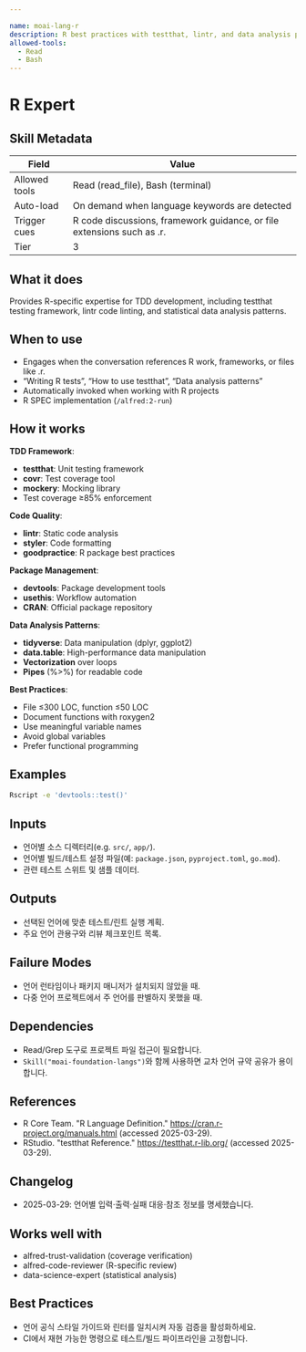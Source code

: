 ```yaml
---

name: moai-lang-r
description: R best practices with testthat, lintr, and data analysis patterns. Use when writing or reviewing R code in project workflows.
allowed-tools:
  - Read
  - Bash
---
```


# R Expert

## Skill Metadata
| Field | Value |
| ----- | ----- |
| Allowed tools | Read (read_file), Bash (terminal) |
| Auto-load | On demand when language keywords are detected |
| Trigger cues | R code discussions, framework guidance, or file extensions such as .r. |
| Tier | 3 |

## What it does

Provides R-specific expertise for TDD development, including testthat testing framework, lintr code linting, and statistical data analysis patterns.

## When to use

- Engages when the conversation references R work, frameworks, or files like .r.
- “Writing R tests”, “How to use testthat”, “Data analysis patterns”
- Automatically invoked when working with R projects
- R SPEC implementation (`/alfred:2-run`)

## How it works

**TDD Framework**:
- **testthat**: Unit testing framework
- **covr**: Test coverage tool
- **mockery**: Mocking library
- Test coverage ≥85% enforcement

**Code Quality**:
- **lintr**: Static code analysis
- **styler**: Code formatting
- **goodpractice**: R package best practices

**Package Management**:
- **devtools**: Package development tools
- **usethis**: Workflow automation
- **CRAN**: Official package repository

**Data Analysis Patterns**:
- **tidyverse**: Data manipulation (dplyr, ggplot2)
- **data.table**: High-performance data manipulation
- **Vectorization** over loops
- **Pipes** (%>%) for readable code

**Best Practices**:
- File ≤300 LOC, function ≤50 LOC
- Document functions with roxygen2
- Use meaningful variable names
- Avoid global variables
- Prefer functional programming

## Examples
```bash
Rscript -e 'devtools::test()'
```

## Inputs
- 언어별 소스 디렉터리(e.g. `src/`, `app/`).
- 언어별 빌드/테스트 설정 파일(예: `package.json`, `pyproject.toml`, `go.mod`).
- 관련 테스트 스위트 및 샘플 데이터.

## Outputs
- 선택된 언어에 맞춘 테스트/린트 실행 계획.
- 주요 언어 관용구와 리뷰 체크포인트 목록.

## Failure Modes
- 언어 런타임이나 패키지 매니저가 설치되지 않았을 때.
- 다중 언어 프로젝트에서 주 언어를 판별하지 못했을 때.

## Dependencies
- Read/Grep 도구로 프로젝트 파일 접근이 필요합니다.
- `Skill("moai-foundation-langs")`와 함께 사용하면 교차 언어 규약 공유가 용이합니다.

## References
- R Core Team. "R Language Definition." https://cran.r-project.org/manuals.html (accessed 2025-03-29).
- RStudio. "testthat Reference." https://testthat.r-lib.org/ (accessed 2025-03-29).

## Changelog
- 2025-03-29: 언어별 입력·출력·실패 대응·참조 정보를 명세했습니다.

## Works well with

- alfred-trust-validation (coverage verification)
- alfred-code-reviewer (R-specific review)
- data-science-expert (statistical analysis)

## Best Practices
- 언어 공식 스타일 가이드와 린터를 일치시켜 자동 검증을 활성화하세요.
- CI에서 재현 가능한 명령으로 테스트/빌드 파이프라인을 고정합니다.
